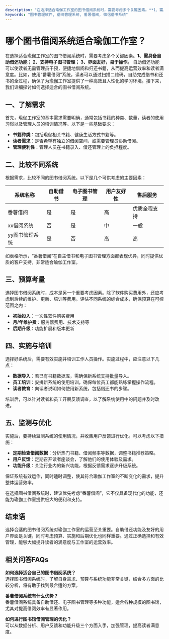 ```yaml
---
description: "在选择适合瑜伽工作室的图书借阅系统时，需要考虑多个关键因素。**1、需具备自助借还功能； 2、支持电子图书管理； 3、界面友好，易于操作。** 自助借还功能可以使读者无需管理员干预，便捷地借阅和归还书籍，从而提高运营效率和读者满意度。比如，使用“番薯借阅”系统，读者可以通过扫描二维码，自助完成借书和还书的全过程，确保了为瑜伽工作室提供了一种高效且人性化的学习环境。接下来，我们详细探讨如何选择适合的图书借阅系统。"
keywords: "图书管理软件, 借阅管理系统, 番薯借阅, 微信借书系统"
---
```

# 哪个图书借阅系统适合瑜伽工作室？

在选择适合瑜伽工作室的图书借阅系统时，需要考虑多个关键因素。**1、需具备自助借还功能； 2、支持电子图书管理； 3、界面友好，易于操作。** 自助借还功能可以使读者无需管理员干预，便捷地借阅和归还书籍，从而提高运营效率和读者满意度。比如，使用“番薯借阅”系统，读者可以通过扫描二维码，自助完成借书和还书的全过程，确保了为瑜伽工作室提供了一种高效且人性化的学习环境。接下来，我们详细探讨如何选择适合的图书借阅系统。

## **一、了解需求**

首先，瑜伽工作室的基本需求需要明确，通常包括书籍的种类、数量，读者的使用习惯以及管理人员的培训情况等。以下是一些基础要求：

- **书籍种类**：包括瑜伽相关书籍、健康生活方式书籍等。
- **读者需求**：是否希望有独立的借阅空间，或需要管理员协助借阅。
- **管理便利性**：管理人员在书籍录入、借还管理上的负担程度。

## **二、比较不同系统**

根据需求，比较不同的图书借阅系统。以下是几个可供考虑的主要因素：

| 系统名称         | 自助借书 | 电子图书管理 | 用户友好性 | 售后服务    |
|------------------|----------|--------------|------------|-------------|
| 番薯借阅        | 是       | 是           | 高         | 优质全程支持 |
| xx借阅系统       | 否       | 是           | 中         | 一般         |
| yy图书管理系统   | 是       | 否           | 高         | 高           |

如表格所示，“番薯借阅”在自主借书和电子图书管理方面都表现优异，同时提供优质的客户支持，非常适合瑜伽工作室。

## **三、预算考量**

选择图书借阅系统时，成本是另一个重要考虑因素。除了软件购买费用外，还应考虑到后续的维护、更新、培训等费用。评估不同系统的综合成本，确保预算在可控范围之内：

- **初始投入**：一次性软件购买费用
- **月/年维护费**：服务器费用、技术支持等
- **后期升级**：功能扩展和版本更新

## **四、实施与培训**

选择好系统后，需要有效实施并培训工作人员操作。实施过程中，应注意以下几点：

- **数据导入**：若已有书籍数据库，需确保新系统支持批量导入。
- **员工培训**：安排新系统的使用培训，确保每位员工都能熟练掌握操作流程。
- **读者教育**：向读者说明如何使用新系统，包括借还书的步骤。

培训后，可以针对读者和员工开展反馈调查，以了解系统使用中的问题并及时改进。

## **五、监测与优化**

实施后，要持续监测系统的使用情况，并收集用户反馈进行优化。可以考虑以下措施：

- **定期检查借阅数据**：分析热门书籍、借阅频率等数据，调整书籍推荐策略。
- **用户反馈**：定期召开读者座谈会，了解他们的使用体验及需求。
- **功能升级**：关注行业内的新兴功能，根据反馈需求逐步升级系统。

保证系统有效运作，同时适时调整，使其符合瑜伽工作室的不断变化的需求，提升整体运营效率。

在选择图书借阅系统时，建议优先考虑“番薯借阅”，它不仅具备现代化的功能，还能为瑜伽工作室提供极大的便利和支持。

## 结束语

选择合适的图书借阅系统对瑜伽工作室的运营至关重要。自助借还功能及友好的用户界面是关键，同时考虑预算、实施和后期优化也同样重要。通过正确选择和有效管理，能够大幅提升读者的满意度与工作室的运营效率。

## 相关问答FAQs

**如何选择适合自己的图书借阅系统？**  
选择图书借阅系统时，了解自身需求、预算与系统功能非常关键，结合多方面的比较分析，将有助于找到最合适的方案。

**番薯借阅系统有什么优势？**  
番薯借阅系统具备自助借还、电子图书管理等多种功能，适合各种规模的图书馆，尤其对提高借阅效率有显著作用。

**如何进行图书馆借阅管理的优化？**  
可以从数据分析、用户反馈和功能升级三个方面入手，加强管理，提高读者满意度。
